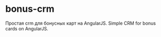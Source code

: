 bonus-crm
=========

Простая crm для бонусных карт на AngularJS.
Simple CRM for bonus cards on AngularJS.
